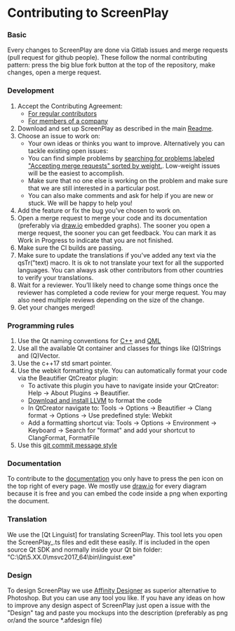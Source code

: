 # Contributing to ScreenPlay

### Basic

Every changes to ScreenPlay are done via Gitlab issues and merge requests (pull request for github people). These follow the normal contributing pattern: press the big blue fork button at the top of the repository, make changes, open a merge request.

### Development

1.  Accept the Contributing Agreement:
    *  [For regular contributors](https://gitlab.com/kelteseth/ScreenPlay/blob/dev/Legal/individual_contributor_license_agreement.md)
    *  [For members of a company](https://gitlab.com/kelteseth/ScreenPlay/blob/dev/Legal/corporate_contributor_license_agreement.md)
2.  Download and set up ScreenPlay as described in the main [Readme](https://gitlab.com/kelteseth/ScreenPlay).
2.  Choose an issue to work on:
    *   Your own ideas or thinks you want to improve. Alternatively you can tackle existing open issues:
    *   You can find simple problems by [searching for problems labeled "Accepting merge requests" sorted by weight.](https://gitlab.com/kelteseth/ScreenPlay/issues?state=opened&label_name[]=Accepting+merge+requests&assignee_id=0&sort=weight). Low-weight issues will be the easiest to accomplish.
    *   Make sure that no one else is working on the problem and make sure that we are still interested in a particular post.
    *   You can also make comments and ask for help if you are new or stuck. We will be happy to help you!
3.  Add the feature or fix the bug you’ve chosen to work on.
4.  Open a merge request to merge your code and its documentation (preferably via [draw.io]( http://draw.io/) embedded graphs). The sooner you open a merge request, the sooner you can get feedback. You can mark it as Work in Progress to indicate that you are not finished.
6.  Make sure the CI builds are passing.
7.  Make sure to update the translations if you've added any text via the qsTr("text) macro. It is ok to not translate your text for all the supported languages. You can always ask other contributors from other countries to verify your translations.
7.  Wait for a reviewer. You’ll likely need to change some things once the reviewer has completed a code review for your merge request. You may also need multiple reviews depending on the size of the change.
8.  Get your changes merged!


### Programming rules

1.  Use the Qt naming conventions for [C++](https://wiki.qt.io/Coding_Conventions) and [QML](https://doc.qt.io/qt-5/qml-codingconventions.html)
2.  Use all the available Qt container and classes for things like (Q)Strings and (Q)Vector.
3.  Use the c++17 std smart pointer.
4.  Use the webkit formatting style. You can automatically format your code via the Beautifier QtCreator plugin:
    *   To activate this plugin you have to navigate inside your QtCreator: Help -> About Plugins -> Beautifier. 
    *   [Download and install LLVM](http://releases.llvm.org/download.html) to format the code
    *   In QtCreator navigate to: Tools -> Options -> Beautifier -> Clang format -> Options -> Use predefined style: Webkit
    *   Add a formatting shortcut via: Tools -> Options -> Environment -> Keyboard -> Search for "format" and add your shortcut to ClangFormat, FormatFile
3.  Use this [git commit message style](https://gist.github.com/robertpainsi/b632364184e70900af4ab688decf6f53)

### Documentation

To contribute to the [documentation](https://kelteseth.gitlab.io/ScreenPlayDocs/) you only have to press the pen icon on the top right of every page. We mostly use [draw.io]( http://draw.io/) for every diagram because it is free and you can embed the code inside a png when exporting the document. 

### Translation

We use the [Qt Linguist] for translating ScreenPlay. This tool lets you open the ScreenPlay_<language>.ts files and edit these easily. If is included in the open source Qt SDK and normally inside your Qt bin folder: "C:\Qt\5.XX.0\msvc2017_64\bin\linguist.exe" 

### Design

To design ScreenPlay we use [Affinity Designer](https://affinity.serif.com/en-gb/designer/) as superior alternative to Photoshop. But you can use any tool you like. If you have any ideas on how to improve any design aspect of ScreenPlay just open a issue with the "Design" tag and paste you mockups into the description (preferably as png or/and the source *.afdesign file) 